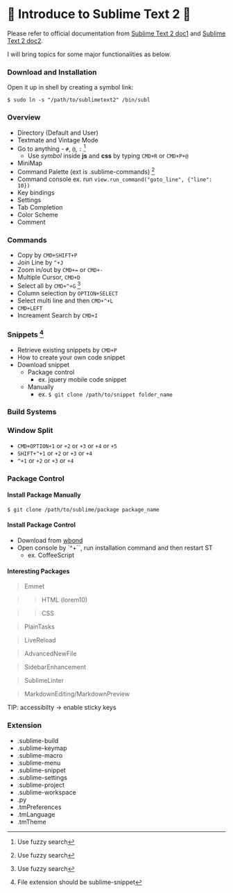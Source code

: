  Introduce to Sublime Text 2 
===============================

Please refer to official documentation from [Sublime Text 2 doc1][STD1] and [Sublime Text 2 doc2][STD2].

I will bring topics for some major functionalities as below.

### Download and Installation
Open it up in shell by creating a symbol link:

    $ sudo ln -s "/path/to/sublimetext2" /bin/subl

### Overview
- Directory (Default and User)
- Textmate and Vintage Mode
- Go to anything - `#`, `@`, `:` [^note-FS]
    - Use *symbol* inside __js__ and __css__ by typing `CMD+R` or `CMD+P+@`
- MiniMap
- Command Palette (ext is .sublime-commands) [^note-FS]
- Command console ex. run `view.run_command("goto_line", {"line": 10})`
- Key bindings
- Settings
- Tab Completion
- Color Scheme
- Comment

### Commands
- Copy by `CMD+SHIFT+P`
- Join Line by `^+J`
- Zoom in/out by `CMD+=` or `CMD+-`
- Multiple Cursor, `CMD+D`
- Select all by `CMD+^+G` [^note-FS]
- Column selection by `OPTION+SELECT`
- Select multi line and then `CMD+^+L`
- `CMD+LEFT`
- Increament Search by `CMD+I`

### Snippets [^note-snippet]
- Retrieve existing snippets by `CMD+P`
- How to create your own code snippet
- Download snippet
    - Package control
        - ex. jquery mobile code snippet
    - Manually
        - ex. `$ git clone /path/to/snippet folder_name`

### Build Systems

### Window Split
- `CMD+OPTION+1` or `+2` or `+3` or `+4` or `+5`
- `SHIFT+^+1` or `+2` or `+3` or `+4`
- `^+1` or `+2` or `+3` or `+4`
 
### Package Control

#### Install Package Manually
`$ git clone /path/to/sublime/package package_name`

#### Install Package Control
- Download from [wbond][PC]
- Open console by `^+\``, run installation command and then restart ST
    - ex. CoffeeScript

#### Interesting Packages

> Emmet

>> HTML (lorem10)

>> CSS

> PlainTasks

> LiveReload

> AdvancedNewFile

> SidebarEnhancement

> SublimeLinter

> MarkdownEditing/MarkdownPreview

TIP: accessibilty -> enable sticky keys 

### Extension

- .sublime-build
- .sublime-keymap
- .sublime-macro
- .sublime-menu
- .sublime-snippet
- .sublime-settings
- .sublime-project
- .sublime-workspace
- .py
- .tmPreferences
- .tmLanguage
- .tmTheme


[^note-FS]: Use fuzzy search
[^note-snippet]: File extension should be sublime-snippet

 [STD1]: http://www.sublimetext.com/docs/2/
 [STD2]: http://docs.sublimetext.info/en/sublime-text-2/
 [PC]: http://wbond.net/sublime_packages/package_control


